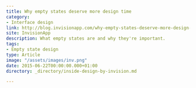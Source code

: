 ```yaml
---
title: Why empty states deserve more design time
category:
- Interface design
link: http://blog.invisionapp.com/why-empty-states-deserve-more-design-time/
site: InvisionApp
description: What empty states are and why they're important.
tags:
- Empty state design
type: Article
image: "/assets/images/inv.png"
date: 2015-06-22T00:00:00.000+01:00
directory: _directory/inside-design-by-invision.md

---
```

